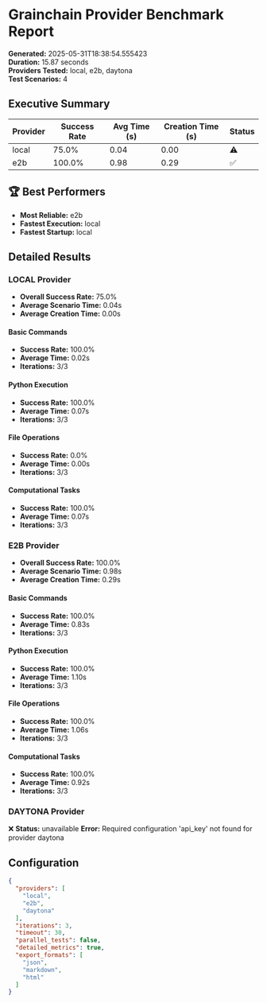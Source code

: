 # Grainchain Provider Benchmark Report

**Generated:** 2025-05-31T18:38:54.555423  
**Duration:** 15.87 seconds  
**Providers Tested:** local, e2b, daytona  
**Test Scenarios:** 4  

## Executive Summary

| Provider | Success Rate | Avg Time (s) | Creation Time (s) | Status |
|----------|--------------|--------------|-------------------|--------|
| local | 75.0% | 0.04 | 0.00 | ⚠️ |
| e2b | 100.0% | 0.98 | 0.29 | ✅ |

## 🏆 Best Performers

- **Most Reliable:** e2b
- **Fastest Execution:** local
- **Fastest Startup:** local

## Detailed Results

### LOCAL Provider

- **Overall Success Rate:** 75.0%
- **Average Scenario Time:** 0.04s
- **Average Creation Time:** 0.00s

#### Basic Commands
- **Success Rate:** 100.0%
- **Average Time:** 0.02s
- **Iterations:** 3/3

#### Python Execution
- **Success Rate:** 100.0%
- **Average Time:** 0.07s
- **Iterations:** 3/3

#### File Operations
- **Success Rate:** 0.0%
- **Average Time:** 0.00s
- **Iterations:** 3/3

#### Computational Tasks
- **Success Rate:** 100.0%
- **Average Time:** 0.07s
- **Iterations:** 3/3

### E2B Provider

- **Overall Success Rate:** 100.0%
- **Average Scenario Time:** 0.98s
- **Average Creation Time:** 0.29s

#### Basic Commands
- **Success Rate:** 100.0%
- **Average Time:** 0.83s
- **Iterations:** 3/3

#### Python Execution
- **Success Rate:** 100.0%
- **Average Time:** 1.10s
- **Iterations:** 3/3

#### File Operations
- **Success Rate:** 100.0%
- **Average Time:** 1.06s
- **Iterations:** 3/3

#### Computational Tasks
- **Success Rate:** 100.0%
- **Average Time:** 0.92s
- **Iterations:** 3/3

### DAYTONA Provider

❌ **Status:** unavailable
**Error:** Required configuration 'api_key' not found for provider daytona

## Configuration

```json
{
  "providers": [
    "local",
    "e2b",
    "daytona"
  ],
  "iterations": 3,
  "timeout": 30,
  "parallel_tests": false,
  "detailed_metrics": true,
  "export_formats": [
    "json",
    "markdown",
    "html"
  ]
}
```
